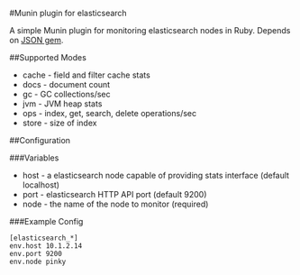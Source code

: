 #Munin plugin for elasticsearch

A simple Munin plugin for monitoring elasticsearch nodes in Ruby. Depends on [JSON gem](http://rubygems.org/gems/json).

##Supported Modes

 * cache - field and filter cache stats
 * docs - document count
 * gc - GC collections/sec
 * jvm - JVM heap stats
 * ops - index, get, search, delete operations/sec
 * store - size of index

##Configuration

###Variables
 * host - a elasticsearch node capable of providing stats interface (default localhost)
 * port - elasticsearch HTTP API port (default 9200)
 * node - the name of the node to monitor (required)

###Example Config
```
[elasticsearch_*]
env.host 10.1.2.14
env.port 9200
env.node pinky
```

